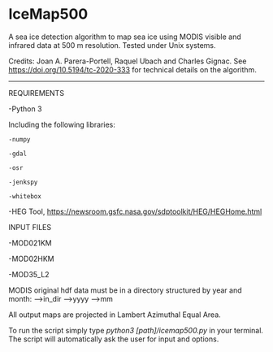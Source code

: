 # IceMap500

A sea ice detection algorithm to map sea ice using MODIS visible and infrared data at 500 m resolution. Tested under Unix systems.

Credits: Joan A. Parera-Portell, Raquel Ubach and Charles Gignac.
See https://doi.org/10.5194/tc-2020-333 for technical details on the algorithm.
***********************************************************************************************************************************

REQUIREMENTS

-Python 3

  Including the following libraries:
  
    -numpy
    
    -gdal
    
    -osr
    
    -jenkspy
    
    -whitebox

-HEG Tool, https://newsroom.gsfc.nasa.gov/sdptoolkit/HEG/HEGHome.html


INPUT FILES

  -MOD021KM
  
  -MOD02HKM 
  
  -MOD35_L2
  
  
MODIS original hdf data must be in a directory structured by year and month:
  -->in_dir
      -->yyyy
          -->mm

All output maps are projected in Lambert Azimuthal Equal Area.

To run the script simply type *python3 [path]/icemap500.py* in your terminal. The script will automatically ask the
user for input and options.
